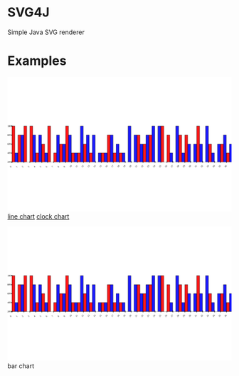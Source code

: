 # SVG4J
Simple Java SVG renderer

# Examples
![bar chart](example/SVGBarChart.svg)
[line chart](example/SVGLineChart.svg)
[clock chart](example/SVGClockChart.svg)

<img src="example/SVGBarChart.svg">bar chart</img>
